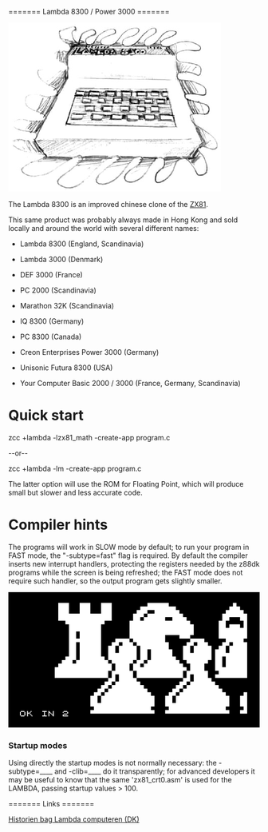 
======= Lambda 8300 / Power 3000 =======

![](images/platform/lambda.jpg)

The Lambda 8300 is an improved chinese clone of the [ZX81](platform/zx81).


This same product was probably always made in Hong Kong and sold locally and around the world with several different names:




 - Lambda 8300  (England, Scandinavia)

 - Lambda 3000  (Denmark)

 - DEF 3000  (France)

 - PC 2000   (Scandinavia)

 - Marathon 32K  (Scandinavia)

 - IQ 8300   (Germany)

 - PC 8300   (Canada)

 - Creon Enterprises Power 3000  (Germany)

 - Unisonic Futura 8300  (USA)

 - Your Computer Basic 2000 / 3000  (France, Germany, Scandinavia)



# Quick start

zcc  +lambda -lzx81_math -create-app program.c

--or--

zcc +lambda -lm -create-app program.c

The latter option will use the ROM for Floating Point, which will produce small but slower and less accurate code.

# Compiler hints

The programs will work in SLOW mode by default; to run your program in FAST mode, the "-subtype=fast" flag is required.  By default the compiler inserts new interrupt handlers, protecting the registers needed by the z88dk programs while the screen is being refreshed; the FAST mode does not require such handler, so the output program gets slightly smaller.

![](images/platform/lambda-example.gif)


### Startup modes

Using directly the startup modes is not normally necessary: the -subtype=____ and -clib=____ do it transparently; for advanced developers it may be useful to know that the same 'zx81_crt0.asm' is used for the LAMBDA, passing startup values > 100.


======= Links =======

[Historien bag Lambda computeren (DK)](http://www.2kb.dk/lambda_historie.html)


